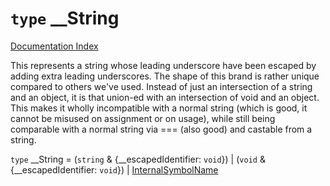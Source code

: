 # `type` \_\_String

[Documentation Index](../README.md)

This represents a string whose leading underscore have been escaped by adding extra leading underscores.
The shape of this brand is rather unique compared to others we've used.
Instead of just an intersection of a string and an object, it is that union-ed
with an intersection of void and an object. This makes it wholly incompatible
with a normal string (which is good, it cannot be misused on assignment or on usage),
while still being comparable with a normal string via === (also good) and castable from a string.

`type` \_\_String = (`string` \& \{\_\_escapedIdentifier: `void`}) | (`void` \& \{\_\_escapedIdentifier: `void`}) | [InternalSymbolName](../private.enum.InternalSymbolName/README.md)